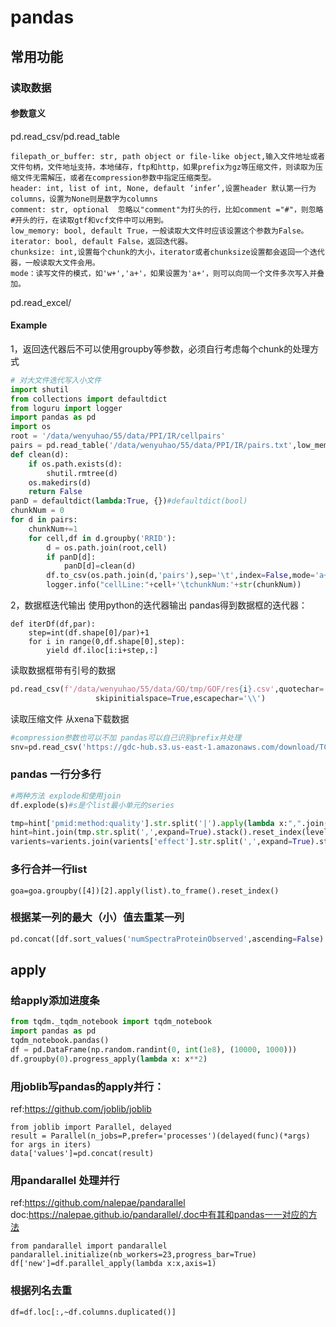 <!--
 * @Description: 
 * @version: 
 * @Author: wenyuhao
 * @Date: 2023-02-11 14:22:46
 * @LastEditors: wenyuhao
 * @LastEditTime: 2023-02-11 15:03:51
-->
# pandas

## 常用功能

### 读取数据
#### 参数意义
pd.read_csv/pd.read_table
```
filepath_or_buffer: str, path object or file-like object,输入文件地址或者文件句柄，文件地址支持，本地储存，ftp和http，如果prefix为gz等压缩文件，则读取为压缩文件无需解压，或者在compression参数中指定压缩类型。
header: int, list of int, None, default ‘infer’,设置header 默认第一行为columns，设置为None则是数字为columns
comment: str, optional  忽略以"comment"为打头的行，比如comment ="#"，则忽略#开头的行，在读取gtf和vcf文件中可以用到。
low_memory: bool, default True，一般读取大文件时应该设置这个参数为False。
iterator: bool, default False，返回迭代器。
chunksize: int,设置每个chunk的大小，iterator或者chunksize设置都会返回一个迭代器，一般读取大文件会用。
mode：读写文件的模式，如'w+','a+'，如果设置为'a+'，则可以向同一个文件多次写入并叠加。
```
pd.read_excel/

#### Example
1，返回迭代器后不可以使用groupby等参数，必须自行考虑每个chunk的处理方式
```python
# 对大文件迭代写入小文件
import shutil
from collections import defaultdict
from loguru import logger
import pandas as pd
import os
root = '/data/wenyuhao/55/data/PPI/IR/cellpairs'
pairs = pd.read_table('/data/wenyuhao/55/data/PPI/IR/pairs.txt',low_memory=False,chunksize=1000000)
def clean(d):
    if os.path.exists(d):
        shutil.rmtree(d)
    os.makedirs(d)
    return False
panD = defaultdict(lambda:True, {})#defaultdict(bool)
chunkNum = 0
for d in pairs:
    chunkNum+=1
    for cell,df in d.groupby('RRID'):
        d = os.path.join(root,cell)
        if panD[d]:
            panD[d]=clean(d)
        df.to_csv(os.path.join(d,'pairs'),sep='\t',index=False,mode='a+',header=False)
        logger.info("cellLine:"+cell+'\tchunkNum:'+str(chunkNum))
```

2，数据框迭代输出
使用python的迭代器输出
pandas得到数据框的迭代器：
```
def iterDf(df,par):
    step=int(df.shape[0]/par)+1
    for i in range(0,df.shape[0],step):
        yield df.iloc[i:i+step,:]
```

读取数据框带有引号的数据
```python
pd.read_csv(f'/data/wenyuhao/55/data/GO/tmp/GOF/res{i}.csv',quotechar='"',
                   skipinitialspace=True,escapechar='\\')
```
读取压缩文件
从xena下载数据
```python
#compression参数也可以不加 pandas可以自己识别prefix并处理
snv=pd.read_csv('https://gdc-hub.s3.us-east-1.amazonaws.com/download/TCGA-LUAD.mutect2_snv.tsv.gz',sep='\t',compression='gzip')
```

### pandas 一行分多行
```python
#两种方法 explode和使用join
df.explode(s)#s是个list最小单元的series

tmp=hint['pmid:method:quality'].str.split('|').apply(lambda x:",".join([i.split(':')[1] for i in x]))
hint=hint.join(tmp.str.split(',',expand=True).stack().reset_index(level=1, drop=True).rename('psi-mi'))
varients=varients.join(varients['effect'].str.split(',',expand=True).stack().reset_index(level=1, drop=True). rename('Effect'))
```

### 多行合并一行list
```goa=goa.groupby([4])[2].apply(list).to_frame().reset_index()```

### 根据某一列的最大（小）值去重某一列
```python
pd.concat([df.sort_values('numSpectraProteinObserved',ascending=False).iloc[:1,:] for k,df in d31.groupby('geneSymbol')])
```

## apply
### 给apply添加进度条
```python
from tqdm._tqdm_notebook import tqdm_notebook
import pandas as pd
tqdm_notebook.pandas()
df = pd.DataFrame(np.random.randint(0, int(1e8), (10000, 1000)))
df.groupby(0).progress_apply(lambda x: x**2)
```

### 用joblib写pandas的apply并行：
ref:https://github.com/joblib/joblib
```
from joblib import Parallel, delayed
result = Parallel(n_jobs=P,prefer='processes')(delayed(func)(*args) for args in iters)
data['values']=pd.concat(result)
```

### 用pandarallel 处理并行
ref:https://github.com/nalepae/pandarallel
doc:https://nalepae.github.io/pandarallel/,doc中有其和pandas一一对应的方法
```
from pandarallel import pandarallel
pandarallel.initialize(nb_workers=23,progress_bar=True)
df['new']=df.parallel_apply(lambda x:x,axis=1)
```

### 根据列名去重
```df=df.loc[:,~df.columns.duplicated()]```



